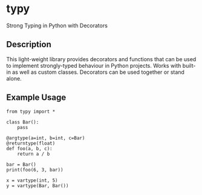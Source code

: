 # typy
Strong Typing in Python with Decorators

## Description
This light-weight library provides decorators and functions that can be used to implement strongly-typed behaviour in Python projects. Works with built-in as well as custom classes. Decorators can be used together or stand alone.

## Example Usage
```
from typy import *

class Bar():
	pass

@argtype(a=int, b=int, c=Bar)
@returntype(float)
def foo(a, b, c):
	return a / b

bar = Bar()
print(foo(6, 3, bar))

x = vartype(int, 5)
y = vartype(Bar, Bar())
```